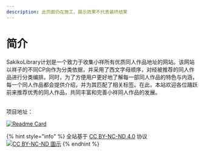 ```yaml
---
description: 此页面仍在施工，展示效果不代表最终结果
---
```


# 简介

SakikoLibrary计划是一个致力于收集小祥所有优质同人作品地址的网站。该网站以祥子的不同CP向作为分类依据，并采用了西文字母顺序，对经被推荐的同人作品进行分类编排。同时，为了方便用户更好地了解每一部同人作品的特色与内涵，每一个同人作品都会提供介绍，并为其匹配了相关标签。在此，本站欢迎各位踊跃前来推荐优秀的同人作品，共同丰富和完善小祥同人作品的发展。

\
项目地址：

[![Readme Card](https://github-readme-stats.vercel.app/api/pin/?username=MistyWhisper\&repo=SakikoLibrary)](https://github.com/MistyWhisper/SakikoLibrary)



{% hint style="info" %}
全站基于 [CC BY-NC-ND 4.0](https://creativecommons.org/licenses/by-nc-nd/4.0/?ref=chooser-v1) 协议 [![CC BY-NC-ND 圖示](https://upload.wikimedia.org/wikipedia/commons/thumb/7/73/Cc_by-nc-nd_icon.svg/80px-Cc_by-nc-nd_icon.svg.png)](https://zh.wikipedia.org/wiki/File:Cc_by-nc-nd_icon.svg)
{% endhint %}

